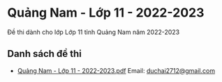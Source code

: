 # Quảng Nam - Lớp 11 - 2022-2023

Đề thi dành cho lớp Lớp 11 tỉnh Quảng Nam năm 2022-2023

## Danh sách đề thi

- [Quảng Nam - Lớp 11 - 2022-2023.pdf](Quảng%20Nam%20-%20Lớp%2011%20-%202022-2023.pdf)
Email: duchai2712@gmail.com

